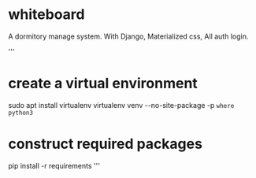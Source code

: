 # whiteboard
A dormitory manage system. With Django, Materialized css, All auth login.

'''
# create a virtual environment
sudo apt install virtualenv
virtualenv venv --no-site-package -p `where python3` 
# construct required packages
pip install -r requirements
'''